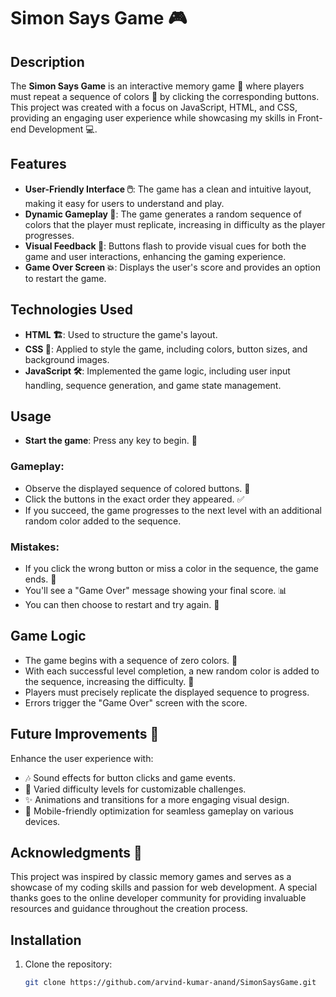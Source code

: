 # Simon Says Game 🎮

## Description

The **Simon Says Game** is an interactive memory game 🧠 where players must repeat a sequence of colors 🎨 by clicking the corresponding buttons. This project was created with a focus on JavaScript, HTML, and CSS, providing an engaging user experience while showcasing my skills in Front-end Development 💻.

## Features

- **User-Friendly Interface 🖱️**: The game has a clean and intuitive layout, making it easy for users to understand and play.
- **Dynamic Gameplay 🎯**: The game generates a random sequence of colors that the player must replicate, increasing in difficulty as the player progresses.
- **Visual Feedback 👀**: Buttons flash to provide visual cues for both the game and user interactions, enhancing the gaming experience.
- **Game Over Screen 💥**: Displays the user's score and provides an option to restart the game.

## Technologies Used

- **HTML 🏗️**: Used to structure the game's layout.
- **CSS 🎨**: Applied to style the game, including colors, button sizes, and background images.
- **JavaScript 🛠️**: Implemented the game logic, including user input handling, sequence generation, and game state management.

## Usage

- **Start the game**: Press any key to begin. 🎉

### Gameplay:

- Observe the displayed sequence of colored buttons. 🌈
- Click the buttons in the exact order they appeared. ✅
- If you succeed, the game progresses to the next level with an additional random color added to the sequence.

### Mistakes:

- If you click the wrong button or miss a color in the sequence, the game ends. 🚫
- You'll see a "Game Over" message showing your final score. 📊
- You can then choose to restart and try again. 🔄

## Game Logic

- The game begins with a sequence of zero colors. 🔢
- With each successful level completion, a new random color is added to the sequence, increasing the difficulty. 💪
- Players must precisely replicate the displayed sequence to progress.
- Errors trigger the "Game Over" screen with the score.

## Future Improvements 🚀

Enhance the user experience with:

- 🎶 Sound effects for button clicks and game events.
- 🔄 Varied difficulty levels for customizable challenges.
- ✨ Animations and transitions for a more engaging visual design.
- 📱 Mobile-friendly optimization for seamless gameplay on various devices.

## Acknowledgments 🙌

This project was inspired by classic memory games and serves as a showcase of my coding skills and passion for web development. A special thanks goes to the online developer community for providing invaluable resources and guidance throughout the creation process.

## Installation

1. Clone the repository:
   ```bash
   git clone https://github.com/arvind-kumar-anand/SimonSaysGame.git
   ```